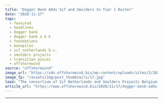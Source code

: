 ```yaml
---
title: "Dogger Bank Adds Sif and Smulders to Tier 1 Roster"
date: "2020-11-17"
tags: 
  - featured
  - headlines
  - dogger bank
  - dogger bank a & b
  - foundations
  - monopiles
  - sif netherlands b.v.
  - smulders projects
  - transition pieces
  - offshorewind
source: "offshorewind"
image_url: "https://cdn.offshorewind.biz/wp-content/uploads/sites/2/2020/11/17090403/Dogger-Bank-Completes-Tier-1-Roster.jpg"
image_fp: "/assets/img/post_thumbnails/17.jpg"
lead: "The consortium of Sif Netherlands and Smulders Projects Belgium will manufacture all the monopiles"
article_url: "https://www.offshorewind.biz/2020/11/17/dogger-bank-adds-sif-and-smulders-to-tier-1-roster/"
---
```


---
